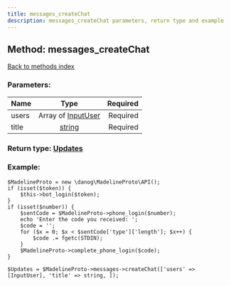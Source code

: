 ```yaml
---
title: messages_createChat
description: messages_createChat parameters, return type and example
---
```

## Method: messages\_createChat  
[Back to methods index](index.md)


### Parameters:

| Name     |    Type       | Required |
|----------|:-------------:|---------:|
|users|Array of [InputUser](../types/InputUser.md) | Required|
|title|[string](../types/string.md) | Required|


### Return type: [Updates](../types/Updates.md)

### Example:


```
$MadelineProto = new \danog\MadelineProto\API();
if (isset($token)) {
    $this->bot_login($token);
}
if (isset($number)) {
    $sentCode = $MadelineProto->phone_login($number);
    echo 'Enter the code you received: ';
    $code = '';
    for ($x = 0; $x < $sentCode['type']['length']; $x++) {
        $code .= fgetc(STDIN);
    }
    $MadelineProto->complete_phone_login($code);
}

$Updates = $MadelineProto->messages->createChat(['users' => [InputUser], 'title' => string, ]);
```